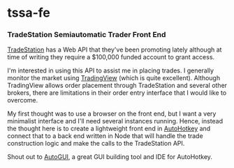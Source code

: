 
#  tssa-fe

### TradeStation Semiautomatic Trader Front End

[TradeStation](https://www.tradestation.com/) has a Web API that they've been promoting lately although at time of writing they require a $100,000 funded account to grant access.

I'm interested in using this API to assist me in placing trades. I generally monitor the market using [TradingView](https://www.tradingview.com/) (which is quite excellent). Although TradingView allows order placement through TradeStation and several other brokers, there are limitations in their order entry interface that I would like to overcome.

My first thought was to use a browser on the front end, but I want a very minimalist interface and I'll need several instances running. Hence, instead the thought here is to create a lightweight front end in [AutoHotkey](https://www.autohotkey.com/) and connect that to a back end written in Node that will handle the trade construction logic and make the calls to the TradeStation API.

Shout out to [AutoGUI](https://www.autohotkey.com/boards/viewtopic.php?t=10157), a great GUI building tool and IDE for AutoHotkey.